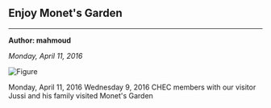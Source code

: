 ## Enjoy Monet's Garden‎

---
**Author: mahmoud**

*Monday, April 11, 2016*


![Figure](https://farm1.staticflickr.com/901/28403766138_b68b28c90d_c.jpg)

Monday, April 11, 2016
Wednesday 9, 2016
CHEC members with our visitor Jussi and his family visited Monet's Garden‎
 